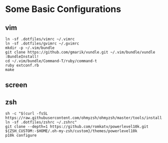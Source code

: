 # Some Basic Configurations

## vim
    ln -sf .dotfiles/vimrc ~/.vimrc
    ln -sf .dotfiles/gvimrc ~/.gvimrc
    mkdir -p ~/.vim/bundle
    git clone https://github.com/gmarik/vundle.git ~/.vim/bundle/vundle
    :BundleInstall!
    cd ~/.vim/bundle/Command-T/ruby/command-t
    ruby extconf.rb
    make

## screen


## zsh
	sh -c "$(curl -fsSL https://raw.githubusercontent.com/ohmyzsh/ohmyzsh/master/tools/install.sh)"
	ln -sf .dotfiles/zshrc ~/.zshrc"
	git clone --depth=1 https://github.com/romkatv/powerlevel10k.git ${ZSH_CUSTOM:-$HOME/.oh-my-zsh/custom}/themes/powerlevel10k
	p10k configure
